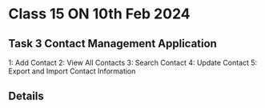 # Class 15 ON 10th Feb 2024
## Task 3 Contact Management Application
  1: Add Contact
  2: View All Contacts
  3: Search Contact
  4: Update Contact
  5: Export and Import Contact Information
  
## Details
